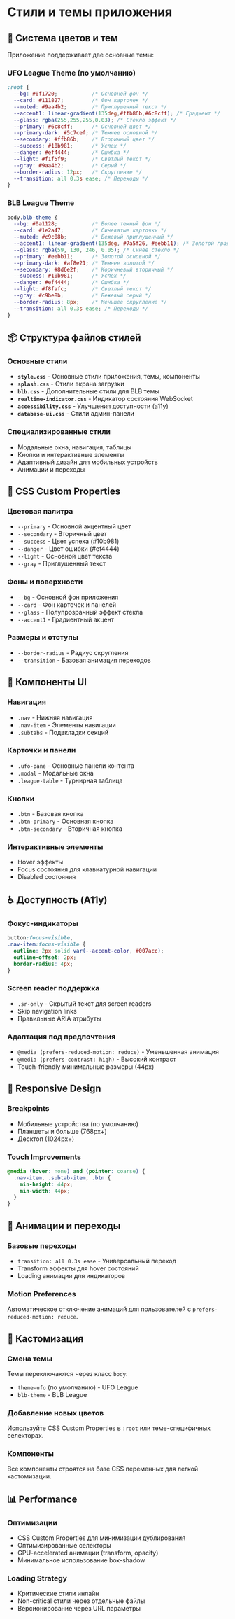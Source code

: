 # Стили и темы приложения

## 🎨 Система цветов и тем

Приложение поддерживает две основные темы:

### UFO League Theme (по умолчанию)
```css
:root {
  --bg: #0f1720;           /* Основной фон */
  --card: #111827;         /* Фон карточек */
  --muted: #9aa4b2;        /* Приглушенный текст */
  --accent1: linear-gradient(135deg,#ffb86b,#6c8cff); /* Градиент */
  --glass: rgba(255,255,255,0.03); /* Стекло эффект */
  --primary: #6c8cff;      /* Основной цвет */
  --primary-dark: #5c7cef; /* Темнее основной */
  --secondary: #ffb86b;    /* Вторичный цвет */
  --success: #10b981;      /* Успех */
  --danger: #ef4444;       /* Ошибка */
  --light: #f1f5f9;        /* Светлый текст */
  --gray: #9aa4b2;         /* Серый */
  --border-radius: 12px;   /* Скругление */
  --transition: all 0.3s ease; /* Переходы */
}
```

### BLB League Theme
```css
body.blb-theme {
  --bg: #0a1128;           /* Более темный фон */
  --card: #1e2a47;         /* Синеватые карточки */
  --muted: #c9c08b;        /* Бежевый приглушенный */
  --accent1: linear-gradient(135deg, #7a5f26, #eebb11); /* Золотой градиент */
  --glass: rgba(59, 130, 246, 0.05); /* Синее стекло */
  --primary: #eebb11;      /* Золотой основной */
  --primary-dark: #af8e21; /* Темнее золотой */
  --secondary: #8d6e2f;    /* Коричневый вторичный */
  --success: #10b981;      /* Успех */
  --danger: #ef4444;       /* Ошибка */
  --light: #f8fafc;        /* Светлый текст */
  --gray: #c9be8b;         /* Бежевый серый */
  --border-radius: 8px;    /* Меньшее скругление */
  --transition: all 0.3s ease; /* Переходы */
}
```

## 📦 Структура файлов стилей

### Основные стили
- **`style.css`** - Основные стили приложения, темы, компоненты
- **`splash.css`** - Стили экрана загрузки
- **`blb.css`** - Дополнительные стили для BLB темы
- **`realtime-indicator.css`** - Индикатор состояния WebSocket
- **`accessibility.css`** - Улучшения доступности (a11y)
- **`database-ui.css`** - Стили админ-панели

### Специализированные стили
- Модальные окна, навигация, таблицы
- Кнопки и интерактивные элементы
- Адаптивный дизайн для мобильных устройств
- Анимации и переходы

## 🔧 CSS Custom Properties

### Цветовая палитра
- `--primary` - Основной акцентный цвет
- `--secondary` - Вторичный цвет
- `--success` - Цвет успеха (#10b981)
- `--danger` - Цвет ошибки (#ef4444)
- `--light` - Основной цвет текста
- `--gray` - Приглушенный текст

### Фоны и поверхности
- `--bg` - Основной фон приложения
- `--card` - Фон карточек и панелей
- `--glass` - Полупрозрачный эффект стекла
- `--accent1` - Градиентный акцент

### Размеры и отступы
- `--border-radius` - Радиус скругления
- `--transition` - Базовая анимация переходов

## 🎯 Компоненты UI

### Навигация
- `.nav` - Нижняя навигация
- `.nav-item` - Элементы навигации
- `.subtabs` - Подвкладки секций

### Карточки и панели
- `.ufo-pane` - Основные панели контента
- `.modal` - Модальные окна
- `.league-table` - Турнирная таблица

### Кнопки
- `.btn` - Базовая кнопка
- `.btn-primary` - Основная кнопка
- `.btn-secondary` - Вторичная кнопка

### Интерактивные элементы
- Hover эффекты
- Focus состояния для клавиатурной навигации
- Disabled состояния

## ♿ Доступность (A11y)

### Фокус-индикаторы
```css
button:focus-visible,
.nav-item:focus-visible {
  outline: 2px solid var(--accent-color, #007acc);
  outline-offset: 2px;
  border-radius: 4px;
}
```

### Screen reader поддержка
- `.sr-only` - Скрытый текст для screen readers
- Skip navigation links
- Правильные ARIA атрибуты

### Адаптация под предпочтения
- `@media (prefers-reduced-motion: reduce)` - Уменьшенная анимация
- `@media (prefers-contrast: high)` - Высокий контраст
- Touch-friendly минимальные размеры (44px)

## 📱 Responsive Design

### Breakpoints
- Мобильные устройства (по умолчанию)
- Планшеты и больше (768px+)
- Десктоп (1024px+)

### Touch Improvements
```css
@media (hover: none) and (pointer: coarse) {
  .nav-item, .subtab-item, .btn {
    min-height: 44px;
    min-width: 44px;
  }
}
```

## 🔄 Анимации и переходы

### Базовые переходы
- `transition: all 0.3s ease` - Универсальный переход
- Transform эффекты для hover состояний
- Loading анимации для индикаторов

### Motion Preferences
Автоматическое отключение анимаций для пользователей с `prefers-reduced-motion: reduce`.

## 🎨 Кастомизация

### Смена темы
Темы переключаются через класс `body`:
- `theme-ufo` (по умолчанию) - UFO League
- `blb-theme` - BLB League

### Добавление новых цветов
Используйте CSS Custom Properties в `:root` или теме-специфичных селекторах.

### Компоненты
Все компоненты строятся на базе CSS переменных для легкой кастомизации.

## 📊 Performance

### Оптимизации
- CSS Custom Properties для минимизации дублирования
- Оптимизированные селекторы
- GPU-accelerated анимации (transform, opacity)
- Минимальное использование box-shadow

### Loading Strategy
- Критические стили инлайн
- Non-critical стили через отдельные файлы
- Версионирование через URL параметры
